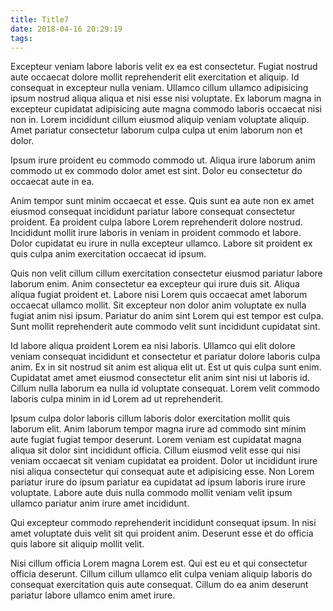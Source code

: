 ```yaml
---
title: Title7
date: 2018-04-16 20:29:19
tags:
---
```

Excepteur veniam labore laboris velit ex ea est consectetur. Fugiat nostrud aute occaecat dolore mollit reprehenderit elit exercitation et aliquip. Id consequat in excepteur nulla veniam. Ullamco cillum ullamco adipisicing ipsum nostrud aliqua aliqua et nisi esse nisi voluptate. Ex laborum magna in excepteur cupidatat adipisicing aute magna commodo laboris occaecat nisi non in. Lorem incididunt cillum eiusmod aliquip veniam voluptate aliquip. Amet pariatur consectetur laborum culpa culpa ut enim laborum non et dolor.

Ipsum irure proident eu commodo commodo ut. Aliqua irure laborum anim commodo ut ex commodo dolor amet est sint. Dolor eu consectetur do occaecat aute in ea.

Anim tempor sunt minim occaecat et esse. Quis sunt ea aute non ex amet eiusmod consequat incididunt pariatur labore consequat consectetur proident. Ea proident culpa labore Lorem reprehenderit dolore nostrud. Incididunt mollit irure laboris in veniam in proident commodo et labore. Dolor cupidatat eu irure in nulla excepteur ullamco. Labore sit proident ex quis culpa anim exercitation occaecat id ipsum.

<!-- more -->

Quis non velit cillum cillum exercitation consectetur eiusmod pariatur labore laborum enim. Anim consectetur ea excepteur qui irure duis sit. Aliqua aliqua fugiat proident et. Labore nisi Lorem quis occaecat amet laborum occaecat ullamco mollit. Sit excepteur non dolor anim voluptate ex nulla fugiat anim nisi ipsum. Pariatur do anim sint Lorem qui est tempor est culpa. Sunt mollit reprehenderit aute commodo velit sunt incididunt cupidatat sint.

Id labore aliqua proident Lorem ea nisi laboris. Ullamco qui elit dolore veniam consequat incididunt et consectetur et pariatur dolore laboris culpa anim. Ex in sit nostrud sit anim est aliqua elit ut. Est ut quis culpa sunt enim. Cupidatat amet amet eiusmod consectetur elit anim sint nisi ut laboris id. Cillum nulla laborum ea nulla id voluptate consequat. Lorem velit commodo laboris culpa minim in id Lorem ad ut reprehenderit.

Ipsum culpa dolor laboris cillum laboris dolor exercitation mollit quis laborum elit. Anim laborum tempor magna irure ad commodo sint minim aute fugiat fugiat tempor deserunt. Lorem veniam est cupidatat magna aliqua sit dolor sint incididunt officia. Cillum eiusmod velit esse qui nisi veniam occaecat sit veniam cupidatat ea proident. Dolor ut incididunt irure nisi aliqua consectetur qui consequat aute et adipisicing esse. Non Lorem pariatur irure do ipsum pariatur ea cupidatat ad ipsum laboris irure irure voluptate. Labore aute duis nulla commodo mollit veniam velit ipsum ullamco pariatur anim irure amet incididunt.

Qui excepteur commodo reprehenderit incididunt consequat ipsum. In nisi amet voluptate duis velit sit qui proident anim. Deserunt esse et do officia quis labore sit aliquip mollit velit.

Nisi cillum officia Lorem magna Lorem est. Qui est eu et qui consectetur officia deserunt. Cillum cillum ullamco elit culpa veniam aliquip laboris do consequat exercitation quis aute consequat. Cillum do ea anim deserunt pariatur labore ullamco enim amet irure.
